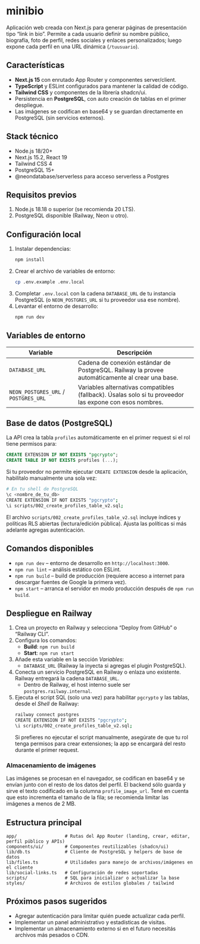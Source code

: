 # minibio

Aplicación web creada con Next.js para generar páginas de presentación tipo “link in bio”. Permite a cada usuario definir su nombre público, biografía, foto de perfil, redes sociales y enlaces personalizados; luego expone cada perfil en una URL dinámica (`/tuusuario`).

## Características
- **Next.js 15** con enrutado App Router y componentes server/client.
- **TypeScript** y ESLint configurados para mantener la calidad de código.
- **Tailwind CSS** y componentes de la librería shadcn/ui.
- Persistencia en **PostgreSQL**, con auto creación de tablas en el primer despliegue.
- Las imágenes se codifican en base64 y se guardan directamente en PostgreSQL (sin servicios externos).

## Stack técnico
- Node.js 18/20+
- Next.js 15.2, React 19
- Tailwind CSS 4
- PostgreSQL 15+
- @neondatabase/serverless para acceso serverless a Postgres

## Requisitos previos
1. Node.js 18.18 o superior (se recomienda 20 LTS).
2. PostgreSQL disponible (Railway, Neon u otro).

## Configuración local
1. Instalar dependencias:
   ```bash
   npm install
   ```
2. Crear el archivo de variables de entorno:
   ```bash
   cp .env.example .env.local
   ```
3. Completar `.env.local` con la cadena `DATABASE_URL` de tu instancia PostgreSQL (o `NEON_POSTGRES_URL` si tu proveedor usa ese nombre).
4. Levantar el entorno de desarrollo:
   ```bash
   npm run dev
   ```

## Variables de entorno
| Variable | Descripción |
| --- | --- |
| `DATABASE_URL` | Cadena de conexión estándar de PostgreSQL. Railway la provee automáticamente al crear una base. |
| `NEON_POSTGRES_URL` / `POSTGRES_URL` | Variables alternativas compatibles (fallback). Úsalas solo si tu proveedor las expone con esos nombres. |

## Base de datos (PostgreSQL)
La API crea la tabla `profiles` automáticamente en el primer request si el rol tiene permisos para:

```sql
CREATE EXTENSION IF NOT EXISTS "pgcrypto";
CREATE TABLE IF NOT EXISTS profiles (...);
```

Si tu proveedor no permite ejecutar `CREATE EXTENSION` desde la aplicación, habilítalo manualmente una sola vez:

```bash
# En tu shell de PostgreSQL
\c <nombre_de_tu_db>
CREATE EXTENSION IF NOT EXISTS "pgcrypto";
\i scripts/002_create_profiles_table_v2.sql;
```

El archivo `scripts/002_create_profiles_table_v2.sql` incluye índices y políticas RLS abiertas (lectura/edición pública). Ajusta las políticas si más adelante agregas autenticación.

## Comandos disponibles
- `npm run dev` – entorno de desarrollo en `http://localhost:3000`.
- `npm run lint` – análisis estático con ESLint.
- `npm run build` – build de producción (requiere acceso a internet para descargar fuentes de Google la primera vez).
- `npm start` – arranca el servidor en modo producción después de `npm run build`.

## Despliegue en Railway
1. Crea un proyecto en Railway y selecciona “Deploy from GitHub” o “Railway CLI”.
2. Configura los comandos:
   - **Build**: `npm run build`
   - **Start**: `npm run start`
3. Añade esta variable en la sección *Variables*:
   - `DATABASE_URL` (Railway la inyecta si agregas el plugin PostgreSQL).
4. Conecta un servicio PostgreSQL en Railway o enlaza uno existente. Railway entregará la cadena `DATABASE_URL`.
   - Dentro de Railway, el host interno suele ser `postgres.railway.internal`.
5. Ejecuta el script SQL (solo una vez) para habilitar `pgcrypto` y las tablas, desde el *Shell* de Railway:
   ```bash
   railway connect postgres
   CREATE EXTENSION IF NOT EXISTS "pgcrypto";
   \i scripts/002_create_profiles_table_v2.sql;
   ```
   Si prefieres no ejecutar el script manualmente, asegúrate de que tu rol tenga permisos para crear extensiones; la app se encargará del resto durante el primer request.

### Almacenamiento de imágenes
Las imágenes se procesan en el navegador, se codifican en base64 y se envían junto con el resto de los datos del perfil. El backend sólo guarda y sirve el texto codificado en la columna `profile_image_url`. Tené en cuenta que esto incrementa el tamaño de la fila; se recomienda limitar las imágenes a menos de 2 MB.

## Estructura principal
```
app/                  # Rutas del App Router (landing, crear, editar, perfil público y APIs)
components/ui/        # Componentes reutilizables (shadcn/ui)
lib/db.ts             # Cliente de PostgreSQL y helpers de base de datos
lib/files.ts          # Utilidades para manejo de archivos/imágenes en el cliente
lib/social-links.ts   # Configuración de redes soportadas
scripts/              # SQL para inicializar o actualizar la base
styles/               # Archivos de estilos globales / tailwind
```

## Próximos pasos sugeridos
- Agregar autenticación para limitar quién puede actualizar cada perfil.
- Implementar un panel administrativo y estadísticas de visitas.
- Implementar un almacenamiento externo si en el futuro necesitás archivos más pesados o CDN.
